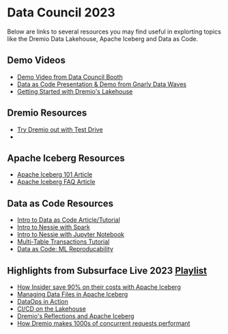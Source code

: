 # Data Council 2023

Below are links to several resources you may find useful in explorting topics like the Dremio Data Lakehouse, Apache Iceberg and Data as Code.

## Demo Videos

- [Demo Video from Data Council Booth](https://youtu.be/lO2pQ43HE84)
- [Data as Code Presentation & Demo from Gnarly Data Waves](https://www.youtube.com/watch?v=FzOkbCvyE0I)
- [Getting Started with Dremio's Lakehouse](https://www.youtube.com/watch?v=XYpNnvR0Vog)


## Dremio Resources

- [Try Dremio out with Test Drive](https://www.dremio.com/test-drive)
- 


## Apache Iceberg Resources

- [Apache Iceberg 101 Article](https://www.dremio.com/blog/apache-iceberg-101-your-guide-to-learning-apache-iceberg-concepts-and-practices/)
- [Apache Iceberg FAQ Article](https://www.dremio.com/blog/apache-iceberg-faq/)


## Data as Code Resources

- [Intro to Data as Code Article/Tutorial](https://www.dremio.com/blog/managing-data-as-code-with-dremio-arctic-easily-ensure-data-quality-in-your-data-lakehouse/)
- [Intro to Nessie with Spark](https://www.dremio.com/blog/getting-started-with-project-nessie-apache-iceberg-and-apache-spark-using-docker/)
- [Intro to Nessie with Jupyter Notebook](https://www.dremio.com/blog/a-notebook-for-getting-started-with-project-nessie-apache-iceberg-and-apache-spark/)
- [Multi-Table Transactions Tutorial](https://www.dremio.com/blog/multi-table-transactions-on-the-lakehouse-enabled-by-dremio-arctic/)
- [Data as Code: ML Reproducability](https://www.dremio.com/blog/managing-data-as-code-with-dremio-arctic-support-machine-learning-experimentation-in-your-data-lakehouse/)

## Highlights from Subsurface Live 2023 [Playlist](https://www.youtube.com/playlist?list=PL-gIUf9e9CCvyZXhtrSOFPNxFh9FkZ8b8)

- [How Insider save 90% on their costs with Apache Iceberg](https://www.youtube.com/watch?v=VpihapR6550&list=PL-gIUf9e9CCvyZXhtrSOFPNxFh9FkZ8b8&index=43)
- [Managing Data Files in Apache Iceberg](https://www.youtube.com/watch?v=4bOCDP-rhuM&list=PL-gIUf9e9CCvyZXhtrSOFPNxFh9FkZ8b8&index=34)
- [DataOps in Action](https://www.youtube.com/watch?v=UHLu6DXwtuA&list=PL-gIUf9e9CCvyZXhtrSOFPNxFh9FkZ8b8&index=42&t=58s)
- [CI/CD on the Lakehouse](https://www.youtube.com/watch?v=_29szrOEnSo)
- [Dremio's Reflections and Apache Iceberg](https://www.youtube.com/watch?v=K81CybjU4G8&list=PL-gIUf9e9CCvyZXhtrSOFPNxFh9FkZ8b8&index=17)
- [How Dremio makes 1000s of concurrent requests performant](https://www.youtube.com/watch?v=CyhzXVLMMUE&list=PL-gIUf9e9CCvyZXhtrSOFPNxFh9FkZ8b8&index=37)
